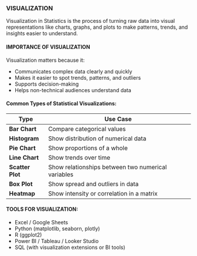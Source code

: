 ### VISUALIZATION
Visualization in Statistics is the process of turning raw data into visual representations like charts, graphs, and plots to make patterns, trends, and insights easier to understand.

#### IMPORTANCE OF VISUALIZATION
Visualization matters because it:
- Communicates complex data clearly and quickly
- Makes it easier to spot trends, patterns, and outliers
- Supports decision-making
- Helps non-technical audiences understand data

#### Common Types of Statistical Visualizations:
| Type             | Use Case                                           |
| ---------------- | -------------------------------------------------- |
| **Bar Chart**    | Compare categorical values                         |
| **Histogram**    | Show distribution of numerical data                |
| **Pie Chart**    | Show proportions of a whole                        |
| **Line Chart**   | Show trends over time                              |
| **Scatter Plot** | Show relationships between two numerical variables |
| **Box Plot**     | Show spread and outliers in data                   |
| **Heatmap**      | Show intensity or correlation in a matrix          |

#### TOOLS FOR VISUALIZATION:
- Excel / Google Sheets
- Python (matplotlib, seaborn, plotly)
- R (ggplot2)
- Power BI / Tableau / Looker Studio
- SQL (with visualization extensions or BI tools)

